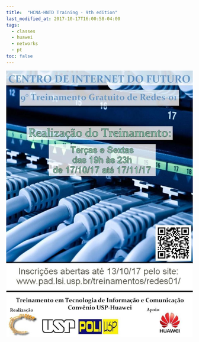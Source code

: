 ```yaml
---
title:  "HCNA-HNTD Training - 9th edition"
last_modified_at: 2017-10-17T16:00:58-04:00
tags:
  - classes
  - huawei
  - networks
  - pt
toc: false
---
```


![](/assets/images/posts/2017-10-17-hntd-09.jpeg)

